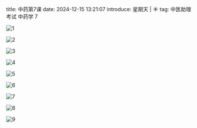 title: 中药第7课
date: 2024-12-15 13:21:07
introduce: 星期天 | ☀️
tag: 中医助理考试 中药学 7

![1](/static/img/2024/12/15/1.jpg)

![2](/static/img/2024/12/15/2.jpg)

![3](/static/img/2024/12/15/3.jpg)

![4](/static/img/2024/12/15/4.jpg)

![5](/static/img/2024/12/15/5.jpg)

![6](/static/img/2024/12/15/6.jpg)

![7](/static/img/2024/12/15/7.jpg)

![8](/static/img/2024/12/15/8.jpg)

![9](/static/img/2024/12/15/9.jpg)

